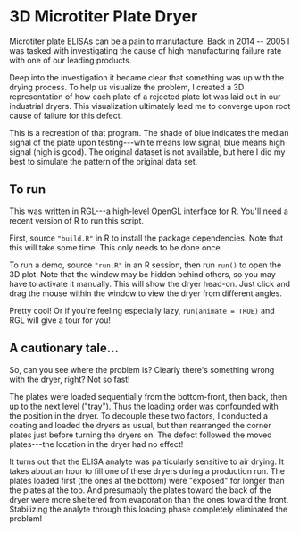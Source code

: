 # 3D Microtiter Plate Dryer

Microtiter plate ELISAs can be a pain to manufacture.  Back in 2014 -- 2005 I
was tasked with investigating the cause of high manufacturing failure rate with
one of our leading products.

Deep into the investigation it became clear that something was up with the
drying process.  To help us visualize the problem, I created a 3D representation
of how each plate of a rejected plate lot was laid out in our industrial dryers.
This visualization ultimately lead me to converge upon root cause of failure for
this defect.

This is a recreation of that program.  The shade of blue indicates the median
signal of the plate upon testing---white means low signal, blue means high
signal (high is good).  The original dataset is not available, but here I did my
best to simulate the pattern of the original data set.


## To run

This was written in RGL---a high-level OpenGL interface for R.  You'll need a
recent version of R to run this script.

First, source `"build.R"` in R to install the package dependencies.  Note that this
will take some time.  This only needs to be done once.

To run a demo, source `"run.R"` in an R session, then run `run()` to open the 3D
plot.  Note that the window may be hidden behind others, so you may have to
activate it manually.  This will show the dryer head-on.  Just click and drag
the mouse within the window to view the dryer from different angles.

Pretty cool!  Or if you're feeling especially lazy, `run(animate = TRUE)` and
RGL will give a tour for you!


## A cautionary tale...

So, can you see where the problem is?  Clearly there's something wrong with the
dryer, right?  Not so fast!

The plates were loaded sequentially from the bottom-front, then back, then up
to the next level ("tray").  Thus the loading order was confounded with the
position in the dryer.  To decouple these two factors, I conducted a coating and
loaded the dryers as usual, but then rearranged the corner plates just before
turning the dryers on.  The defect followed the moved plates---the location in
the dryer had no effect!

It turns out that the ELISA analyte was particularly sensitive to air drying. It
takes about an hour to fill one of these dryers during a production run.  The
plates loaded first (the ones at the bottom) were "exposed" for longer than the
plates at the top. And presumably the plates toward the back of the dryer were
more sheltered from evaporation than the ones toward the front.  Stabilizing the
analyte through this loading phase completely eliminated the problem!